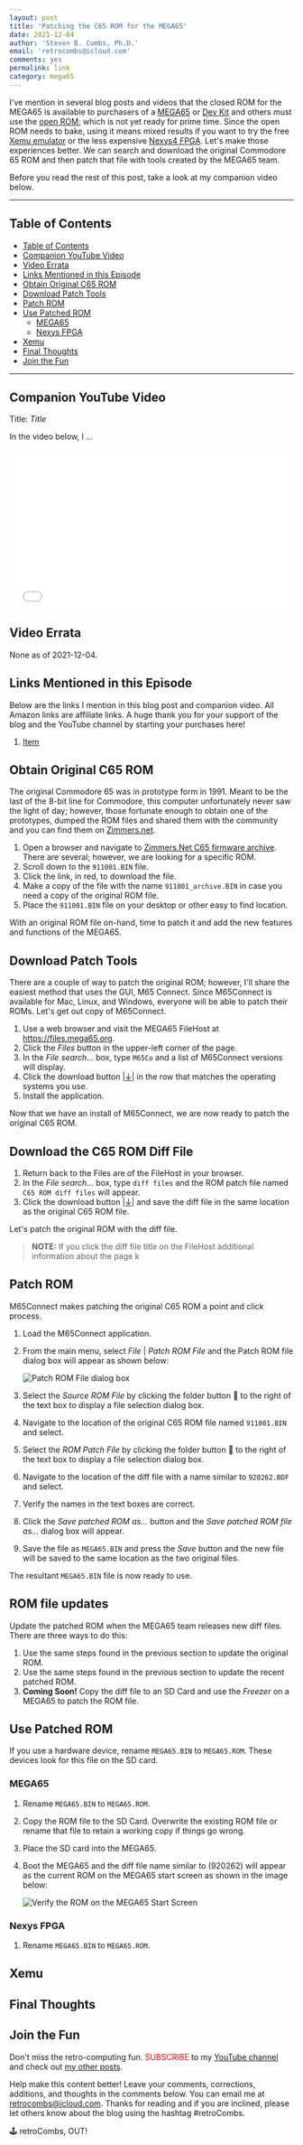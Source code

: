 ```yaml
---
layout: post
title: 'Patching the C65 ROM for the MEGA65'
date: 2021-12-04
author: 'Steven B. Combs, Ph.D.'
email: 'retrocombs@icloud.com'
comments: yes
permalink: link
category: mega65
---
```


I've mention in several blog posts and videos that the closed ROM for the MEGA65 is available to purchasers of a [MEGA65](https://www.mega65.org) or [Dev Kit](https://www.stevencombs.com/mega65-1) and others must use the [open ROM](https://files.mega65.org?id=8aec2fba-3b0a-4677-80ae-7a7f5f4f0cb8); which is not yet ready for prime time. Since the open ROM needs to bake, using it means mixed results if you want to try the free [Xemu emulator](https://www.stevencombs.com/xemu-on-mac) or the less expensive [Nexys4 FPGA](https://www.stevencombs.com/mega65-nexys4-livestream). Let's make those experiences better. We can search and download the original Commodore 65 ROM and then patch that file with tools created by the MEGA65 team.

Before you read the rest of this post, take a look at my companion video below.

----

## Table of Contents

- [Table of Contents](#table-of-contents)
- [Companion YouTube Video](#companion-youtube-video)
- [Video Errata](#video-errata)
- [Links Mentioned in this Episode](#links-mentioned-in-this-episode)
- [Obtain Original C65 ROM](#obtain-original-c65-rom)
- [Download Patch Tools](#download-patch-tools)
- [Patch ROM](#patch-rom)
- [Use Patched ROM](#use-patched-rom)
    * [MEGA65](#mega65)
    * [Nexys FPGA](#nexys-fpga)
- [Xemu](#xemu)
- [Final Thoughts](#final-thoughts)
- [Join the Fun](#join-the-fun)

<!-- Table of contents generator: https://ecotrust-canada.github.io/markdown-toc/ NOTE: Add two spaces for sub bullets -->

----

## Companion YouTube Video

Title: _Title_

In the video below, I ...

<div style="position:relative;padding-top:56.25%;"><p><iframe src="link" frameborder="0" allowfullscreen="true" mozallowfullscreen="true" webkitallowfullscreen="true" style="position:absolute;top:0;left:0;width:100%;height:100%;"></iframe></p></div>

## Video Errata

None as of 2021-12-04.

## Links Mentioned in this Episode

Below are the links I mention in this blog post and companion video. All Amazon links are affiliate links. A huge thank you for your support of the blog and the YouTube channel by starting your purchases here!

1. [Item](link)

## Obtain Original C65 ROM

The original Commodore 65 was in prototype form in 1991. Meant to be the last of the 8-bit line for Commodore, this computer unfortunately never saw the light of day; however, those fortunate enough to obtain one of the prototypes, dumped the ROM files and shared them with the community and you can find them on [Zimmers.net](http://www.zimmers.net).

1. Open a browser and navigate to [Zimmers.Net C65 firmware archive](http://www.zimmers.net/anonftp/pub/cbm/firmware/computers/c65/index.html). There are several; however, we are looking for a specific ROM.
2. Scroll down to the `911001.BIN` file.
3. Click the link, in red, to download the file.
4. Make a copy of the file with the name `911001_archive.BIN` in case you need a copy of the original ROM file.
5. Place the `911001.BIN` file on your desktop or other easy to find location.

With an original ROM file on-hand, time to patch it and add the new features and functions of the MEGA65.

## Download Patch Tools

There are a couple of way to patch the original ROM; however, I'll share the easiest method that uses the GUI, M65 Connect. Since M65Connect is available for Mac, Linux, and Windows, everyone will be able to patch their ROMs. Let's get out copy of M65Connect.

1. Use a web browser and visit the MEGA65 FileHost at <https://files.mega65.org>.
2. Click the *Files* button in the upper-left corner of the page.
3. In the *File search…* box, type `M65Co` and a list of M65Connect versions will display.
4. Click the download button \|<u>↓</u>\| in the row that matches the operating systems you use.
5. Install the application.

Now that we have an install of M65Connect, we are now ready to patch the original C65 ROM.

## Download the C65 ROM Diff File

1. Return back to the Files are of the FileHost in your browser.
2. In the *File search…* box, type `‌diff files` and the ROM patch file named `C65 ROM diff files` will appear.
3. Click the download button \|<u>↓</u>\| and save the diff file in the same location as the original C65 ROM file.

Let's patch the original ROM with the diff file.

> **NOTE:** If you click the diff file title on the FileHost additional information about the page k

## Patch ROM

M65Connect makes patching the original C65 ROM a point and click process.

1. Load the M65Connect application.
2. From the main menu, select *File* \| *Patch ROM File* and the Patch ROM file dialog box will appear as shown below:

    ![Patch ROM File dialog box](https://www.stevencombs.com/images/mega65/patch-rom-dialog.png)
    
3. Select the *Source ROM File* by clicking the folder button 📁 to the right of the text box to display a file selection dialog box.
4. Navigate to the location of the original C65 ROM file named `911001.BIN` and select.
5. Select the *ROM Patch File* by clicking the folder button 📁 to the right of the text box to display a file selection dialog box.
6. Navigate to the location of the diff file with a name similar to `920262.BDF` and select.
7. Verify the names in the text boxes are correct.
8. Click the *Save patched ROM as…* button and the *Save patched ROM file as…* dialog box will appear.
9. Save the file as `MEGA65.BIN` and press the *Save* button and the new file will be saved to the same location as the two original files.

The resultant `MEGA65.BIN` file is now ready to use.

## ROM file updates

Update the patched ROM when the MEGA65 team releases new diff files. There are three ways to do this:

1. Use the same steps found in the previous section to update the original ROM.
2. Use the same steps found in the previous section to update the recent patched ROM. 
3. **Coming Soon!** Copy the diff file to an SD Card and use the *Freezer* on a MEGA65 to patch the ROM file.

## Use Patched ROM

If you use a hardware device, rename `MEGA65.BIN` to `MEGA65.ROM`. These devices look for this file on the SD card.

### MEGA65

1. Rename `MEGA65.BIN` to `MEGA65.ROM`.
2. Copy the ROM file to the SD Card. Overwrite the existing ROM file or rename that file to retain a working copy if things go wrong.
3. Place the SD card into the MEGA65.
4. Boot the MEGA65 and the diff file name similar to (920262) will appear as the current ROM on the MEGA65 start screen as shown in the image below:

    ![Verify the ROM on the MEGA65 Start Screen](https://www.stevencombs.com/images/mega65/rom-verify.png)


### Nexys FPGA

1. Rename `MEGA65.BIN` to `MEGA65.ROM`.

## Xemu



## Final Thoughts



## Join the Fun

Don't miss the retro-computing fun. <font color="red">SUBSCRIBE</font> to my [YouTube channel](https://www.youtube.com/stevencombs) and check out [my other posts](https://www.stevencombs.com).

Help make this content better! Leave your comments, corrections, additions, and thoughts in the comments below. You can email me at [retrocombs@icloud.com](mailto:retrocombs@icloud.com). Thanks for reading and if you are inclined, please let others know about the blog using the hashtag #retroCombs.

🕹️ retroCombs, OUT!
